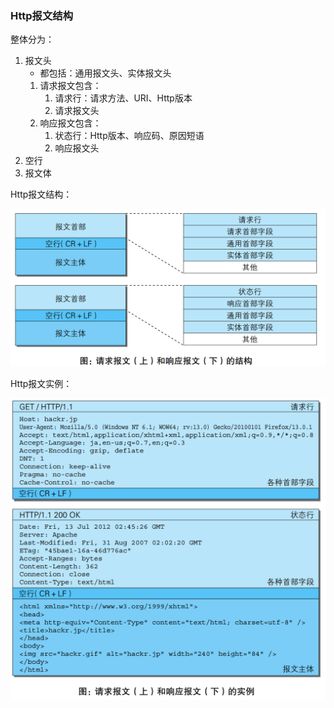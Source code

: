 ### Http报文结构

整体分为：
1. 报文头
    * 都包括：通用报文头、实体报文头
    1. 请求报文包含：
        1. 请求行：请求方法、URI、Http版本
        2. 请求报文头
    2. 响应报文包含：
        1. 状态行：Http版本、响应码、原因短语
        2. 响应报文头
2. 空行
3. 报文体


Http报文结构：

![Http报文结构](../img/HttpMessageStructure.png)

Http报文实例：

![Http报文实例](../img/HttpMessageInstance.png)

